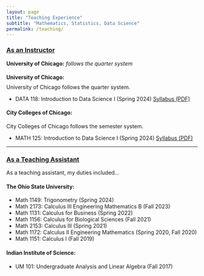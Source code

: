 ```yaml
---
layout: page
title: "Teaching Experience"
subtitle: "Mathematics, Statistics, Data Science"
permalink: /teaching/
---
```


### <u>As an Instructor</u>
**University of Chicago:** _follows the quarter system_

<h4>University of Chicago:</h4>
<p style="margin-top: -10px;">University of Chicago follows the quarter system.</p>

- DATA 118: Introduction to Data Science I (Spring 2024) <a href="/assets/files/Syllabus_Sehgal_Data_118.pdf" target="_blank">Syllabus (PDF)</a>

#### City Colleges of Chicago: 
City Colleges of Chicago follows the semester system.  
 
- MATH 125: Introduction to Data Science I (Spring 2024) <a href="/assets/files/Syllabus_Sehgal_Math_125.pdf" target="_blank">Syllabus (PDF)</a>

---
### <u>As a Teaching Assistant</u>

As a teaching assistant, my duties included...

#### The Ohio State University:
- Math 1149: Trigonometry (Spring 2024)
- Math 2173: Calculus III Engineering Mathematics B (Fall 2023)
- Math 1131: Calculus for Business (Spring 2022)
- Math 1156: Calculus for Biological Sciences (Fall 2021)
- Math 2153: Calculus III (Spring 2021)
- Math 1172: Calculus II Engineering Mathematics (Spring 2020, Fall 2020)
- Math 1151: Calculus I (Fall 2019)


#### Indian Institute of Science:
- UM 101: Undergraduate Analysis and Linear Algebra (Fall 2017)
